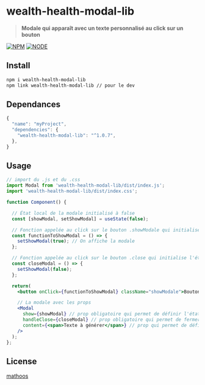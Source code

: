 # wealth-health-modal-lib

> **Modale qui apparaît avec un texte personnalisé au click sur un bouton**

[![NPM](https://img.shields.io/npm/v/wealth-health-modal-lib.svg)](https://www.npmjs.com/package/wealth-health-modal-lib)
[![NODE](https://img.shields.io/badge/node-v.16.17.1-green)](https://nodejs.org/en)


## Install

```bash
npm i wealth-health-modal-lib
npm link wealth-health-modal-lib // pour le dev
```

## Dependances

```jsx
{
  "name": "myProject",
  "dependencies": {
    "wealth-health-modal-lib": "^1.0.7",
  },
}
```

## Usage

```jsx
// import du .js et du .css
import Modal from 'wealth-health-modal-lib/dist/index.js';
import 'wealth-health-modal-lib/dist/index.css';

function Component() {

  // État local de la modale initialisé à false
  const [showModal, setShowModal] = useState(false);

  // Fonction appelée au click sur le bouton .showModale qui initialise l'état de la modale à true
  const functionToShowModal = () => {
    setShowModal(true); // On affiche la modale
  };

  // Fonction appelée au click sur le bouton .close qui initialise l'état de la modale à false
  const closeModal = () => {
    setShowModal(false);
  };  

  return(
    <button onClick={functionToShowModal} className="showModale">Bouton pour afficher la modale</button> // Le bouton qui va afficher la modale au click

    // La modale avec les props
    <Modal
      show={showModal} // prop obligatoire qui permet de définir l'état de la modale à false
      handleClose={closeModal} // prop obligatoire qui permet de fermer la modale
      content={<span>Texte à générer</span>} // prop qui permet de définir le texte à afficher dans la modale
    />
  ); 
};
```

## License

[mathoos](https://github.com/mathoos)
